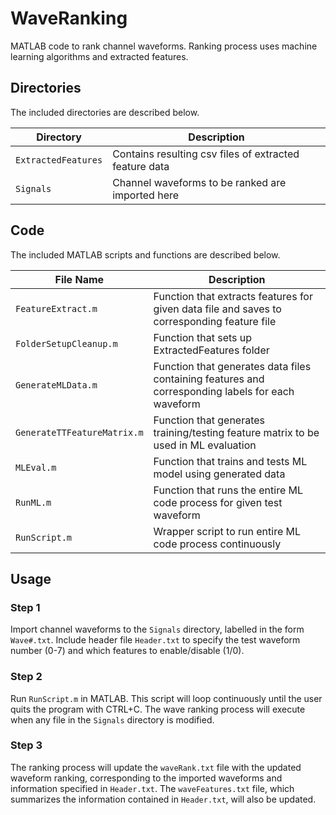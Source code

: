 # WaveRanking

MATLAB code to rank channel waveforms. Ranking process uses machine learning algorithms and extracted features.

## Directories

The included directories are described below.

| Directory  | Description |
| ---------- | ----------- |
| `ExtractedFeatures` | Contains resulting csv files of extracted feature data |
| `Signals` | Channel waveforms to be ranked are imported here |


## Code

The included MATLAB scripts and functions are described below.

| File Name  | Description |
| ---------- | ----------- |
| `FeatureExtract.m` | Function that extracts features for given data file and saves to corresponding feature file |
| `FolderSetupCleanup.m` | Function that sets up ExtractedFeatures folder |
| `GenerateMLData.m` | Function that generates data files containing features and corresponding labels for each waveform |
| `GenerateTTFeatureMatrix.m` | Function that generates training/testing feature matrix to be used in ML evaluation |
| `MLEval.m` | Function that trains and tests ML model using generated data |
| `RunML.m` | Function that runs the entire ML code process for given test waveform |
| `RunScript.m` | Wrapper script to run entire ML code process continuously |


## Usage

### Step 1

Import channel waveforms to the `Signals` directory, labelled in the form `Wave#.txt`. Include header file `Header.txt` to specify the test waveform number (0-7) and which features to enable/disable (1/0).

### Step 2

Run `RunScript.m` in MATLAB. This script will loop continuously until the user quits the program with CTRL+C. The wave ranking process will execute when any file in the `Signals` directory is modified.

### Step 3

The ranking process will update the `waveRank.txt` file with the updated waveform ranking, corresponding to the imported waveforms and information specified in `Header.txt`. The `waveFeatures.txt` file, which summarizes the information contained in `Header.txt`, will also be updated.
